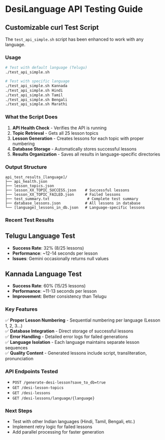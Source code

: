 # DesiLanguage API Testing Guide

## Customizable curl Test Script

The `test_api_simple.sh` script has been enhanced to work with any language.

### Usage

```bash
# Test with default language (Telugu)
./test_api_simple.sh

# Test with specific language
./test_api_simple.sh Kannada
./test_api_simple.sh Hindi
./test_api_simple.sh Tamil
./test_api_simple.sh Bengali
./test_api_simple.sh Marathi
```

### What the Script Does

1. **API Health Check** - Verifies the API is running
2. **Topic Retrieval** - Gets all 25 lesson topics
3. **Lesson Generation** - Creates lessons for each topic with proper numbering
4. **Database Storage** - Automatically stores successful lessons
5. **Results Organization** - Saves all results in language-specific directories

### Output Structure

```
api_test_results_[language]/
├── api_health.json
├── lesson_topics.json
├── lesson_XX_TOPIC_SUCCESS.json    # Successful lessons
├── lesson_XX_TOPIC_FAILED.json     # Failed lessons
├── test_summary.txt                 # Complete test summary
├── database_lessons.json           # All lessons in database
└── [language]_lessons_in_db.json   # Language-specific lessons
```

### Recent Test Results

## Telugu Language Test
- **Success Rate**: 32% (8/25 lessons)
- **Performance**: ~12-14 seconds per lesson
- **Issues**: Gemini occasionally returns null values

## Kannada Language Test  
- **Success Rate**: 60% (15/25 lessons)
- **Performance**: ~11-13 seconds per lesson
- **Improvement**: Better consistency than Telugu

### Key Features

✅ **Proper Lesson Numbering** - Sequential numbering per language (Lesson 1, 2, 3...)  
✅ **Database Integration** - Direct storage of successful lessons  
✅ **Error Handling** - Detailed error logs for failed generations  
✅ **Language Isolation** - Each language maintains separate lesson sequences  
✅ **Quality Content** - Generated lessons include script, transliteration, pronunciation  

### API Endpoints Tested

- `POST /generate-desi-lesson?save_to_db=true`
- `GET /desi-lesson-topics`
- `GET /desi-lessons`
- `GET /desi-lessons/language/{language}`

### Next Steps

- Test with other Indian languages (Hindi, Tamil, Bengali, etc.)
- Implement retry logic for failed lessons
- Add parallel processing for faster generation